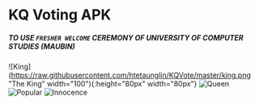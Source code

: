 # KQ Voting APK
##### TO USE `FRESHER WELCOME` CEREMONY OF UNIVERSITY OF COMPUTER STUDIES (MAUBIN)
![King](https://raw.githubusercontent.com/htetaunglin/KQVote/master/king.png "The King" width="100"){:height="80px" width="80px"}
![Queen](https://raw.githubusercontent.com/htetaunglin/KQVote/master/queen.png "The Queen")
![Popular](https://raw.githubusercontent.com/htetaunglin/KQVote/master/popular.png "The Popularity")
![Innocence](https://raw.githubusercontent.com/htetaunglin/KQVote/master/innocence.png "The Innocence")
